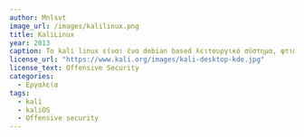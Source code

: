```yaml
---
author: Mnlsvt
image_url: /images/kalilinux.png
title: KaliLinux
year: 2013
caption: Το kali linux είναι ένα debian based λειτουργικό σύστημα, φτιαγμένο από την εταιρία "Offensive security", το οποίο απευθύνεται κυρίως σε pentesters γενικά σε κόσμο που ασχολείται με την κυβερνοασφάλεια.
license_url: "https://www.kali.org/images/kali-desktop-kde.jpg" 
license_text: Offensive Security
categories:
  - Εργαλεία
tags:
  - kali 
  - kaliOS
  - Offensive security
--- 
```

